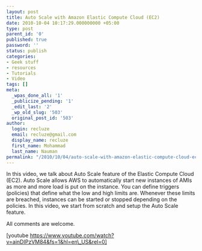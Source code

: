 ```yaml
---
layout: post
title: Auto Scale with Amazon Elastic Compute Cloud (EC2)
date: 2010-10-04 10:17:29.000000000 +05:00
type: post
parent_id: '0'
published: true
password: ''
status: publish
categories:
- Geek stuff
- resources
- Tutorials
- Video
tags: []
meta:
  _wpas_done_all: '1'
  _publicize_pending: '1'
  _edit_last: '2'
  _wp_old_slug: '503'
  original_post_id: '503'
author:
  login: recluze
  email: recluze@gmail.com
  display_name: recluze
  first_name: Mohammad
  last_name: Nauman
permalink: "/2010/10/04/auto-scale-with-amazon-elastic-compute-cloud-ec2/"
---
```

In this video, we talk about Auto Scale feature of the Elastic Compute Cloud (EC2). Auto Scale allows AWS to automatically start new instances of AMIs as more and more load is put on the instance. You can define triggers (policies) that define what the low and high limits are. Whenever these limits are breached, instances can be started or stopped depending on the policies. In this video, we start from scratch and setup the Auto Scale feature.

All comments are welcome.

[youtube https://www.youtube.com/watch?v=ainDIPzVM84&fs=1&hl=en\_US&rel=0]

